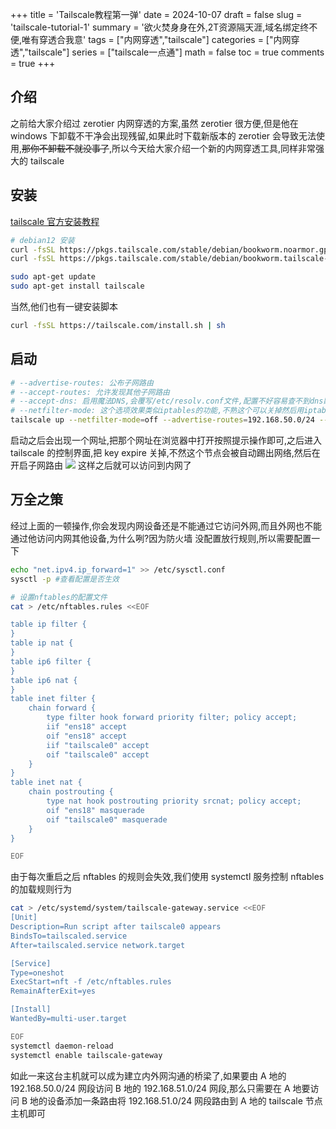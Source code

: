 +++
title = 'Tailscale教程第一弹'
date = 2024-10-07
draft = false
slug = 'tailscale-tutorial-1'
summary = '欲火焚身身在外,2T资源隔天涯,域名绑定终不便,唯有穿透合我意'
tags = ["内网穿透","tailscale"]
categories = ["内网穿透","tailscale"]
series = ["tailscale一点通"]
math = false
toc = true
comments = true
+++

## 介绍

之前给大家介绍过 zerotier 内网穿透的方案,虽然 zerotier 很方便,但是他在 windows 下卸载不干净会出现残留,如果此时下载新版本的 zerotier 会导致无法使用,~~那你不卸载不就没事了~~,所以今天给大家介绍一个新的内网穿透工具,同样非常强大的 tailscale

## 安装

[tailscale 官方安装教程](https://tailscale.com/download/linux)

```bash
# debian12 安装
curl -fsSL https://pkgs.tailscale.com/stable/debian/bookworm.noarmor.gpg | sudo tee /usr/share/keyrings/tailscale-archive-keyring.gpg >/dev/null
curl -fsSL https://pkgs.tailscale.com/stable/debian/bookworm.tailscale-keyring.list | sudo tee /etc/apt/sources.list.d/tailscale.list

sudo apt-get update
sudo apt-get install tailscale
```

当然,他们也有一键安装脚本

```bash
curl -fsSL https://tailscale.com/install.sh | sh
```

## 启动

```bash
# --advertise-routes: 公布子网路由
# --accept-routes: 允许发现其他子网路由
# --accept-dns: 启用魔法DNS,会覆写/etc/resolv.conf文件,配置不好容易查不到dns断网
# --netfilter-mode: 这个选项效果类似iptables的功能,不熟这个可以关掉然后用iptables或者nftables配置四表五链
tailscale up --netfilter-mode=off --advertise-routes=192.168.50.0/24 --accept-routes --accept-dns=false
```

启动之后会出现一个网址,把那个网址在浏览器中打开按照提示操作即可,之后进入 tailscale 的控制界面,把 key expire 关掉,不然这个节点会被自动踢出网络,然后在开启子网路由
![](https://gitee.com/Linsifu/pic-embed/raw/master/images/tailscale-steps.png)
这样之后就可以访问到内网了

## 万全之策

经过上面的一顿操作,你会发现内网设备还是不能通过它访问外网,而且外网也不能通过他访问内网其他设备,为什么咧?因为防火墙
没配置放行规则,所以需要配置一下

```bash
echo "net.ipv4.ip_forward=1" >> /etc/sysctl.conf
sysctl -p #查看配置是否生效

# 设置nftables的配置文件
cat > /etc/nftables.rules <<EOF

table ip filter {
}
table ip nat {
}
table ip6 filter {
}
table ip6 nat {
}
table inet filter {
	chain forward {
		type filter hook forward priority filter; policy accept;
		iif "ens18" accept
		oif "ens18" accept
		iif "tailscale0" accept
		oif "tailscale0" accept
	}
}
table inet nat {
	chain postrouting {
		type nat hook postrouting priority srcnat; policy accept;
		oif "ens18" masquerade
		oif "tailscale0" masquerade
	}
}

EOF

```

由于每次重启之后 nftables 的规则会失效,我们使用 systemctl 服务控制 nftables 的加载规则行为

```bash
cat > /etc/systemd/system/tailscale-gateway.service <<EOF
[Unit]
Description=Run script after tailscale0 appears
BindsTo=tailscaled.service
After=tailscaled.service network.target

[Service]
Type=oneshot
ExecStart=nft -f /etc/nftables.rules
RemainAfterExit=yes

[Install]
WantedBy=multi-user.target

EOF
systemctl daemon-reload
systemctl enable tailscale-gateway
```

如此一来这台主机就可以成为建立内外网沟通的桥梁了,如果要由 A 地的 192.168.50.0/24 网段访问 B 地的 192.168.51.0/24 网段,那么只需要在 A 地要访问 B 地的设备添加一条路由将 192.168.51.0/24 网段路由到 A 地的 tailscale 节点主机即可
